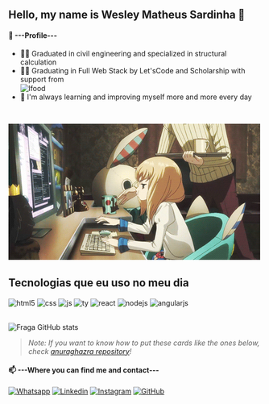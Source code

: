 ## Hello, my name is Wesley Matheus Sardinha 🦈


#### 🤗 ---Profile---
- 👨‍🎓 Graduated in civil engineering and specialized in structural calculation
- 👨‍💻 Graduating in Full Web Stack by Let'sCode and Scholarship with support from <div style="display: inline_block"><img align="center" alt="Ifood" src="https://img.shields.io/badge/iFood-EA1D2C?style=for-the-badge&logo=ifood&logoColor=white" /></div>
- 🌱 I'm always learning and improving myself more and more every day
<br/>

![](original.gif)

## Tecnologias que eu uso no meu dia

<div style="display: inline_block">
  <img align="center" alt="html5" src="https://img.shields.io/badge/HTML5-E34F26?style=for-the-badge&logo=html5&logoColor=white" />
  <img align="center" alt="css" src="https://img.shields.io/badge/CSS3-1572B6?style=for-the-badge&logo=css3&logoColor=white" />
  <img align="center" alt="js" src="https://img.shields.io/badge/JavaScript-F7DF1E?style=for-the-badge&logo=javascript&logoColor=black" />
  <img align="center" alt="ty" src="https://img.shields.io/badge/TypeScript-007ACC?style=for-the-badge&logo=typescript&logoColor=white" />
  <img align="center" alt="react" src="https://img.shields.io/badge/React-20232A?style=for-the-badge&logo=react&logoColor=61DAFB" />
  <img align="center" alt="nodejs" src="https://img.shields.io/badge/Node.js-43853D?style=for-the-badge&logo=node.js&logoColor=cobalt" />
  <img align="center" alt="angularjs" src="https://img.shields.io/badge/AngularJS-E23237?style=for-the-badge&logo=angularjs&logoColor=white"/>
</div><br/>


![Fraga GitHub stats](https://github-readme-stats.vercel.app/api?username=Wesleyxsx&show_icons=true&theme=cobalt&count_private=true)
> _Note: If you want to know how to put these cards like the ones below, check [anuraghazra repository](https://github.com/anuraghazra/github-readme-stats)!_

#### 📫 ---Where you can find me and contact---
[![Whatsapp](https://img.shields.io/badge/viber-685EA9?style=for-the-badge&logo=viber&logoColor=white)](https://api.whatsapp.com/send?phone=5521992539582/)
[![Linkedin](https://img.shields.io/badge/LinkedIn-0077B5?style=for-the-badge&logo=linkedin&logoColor=white)](https://www.linkedin.com/in/wesley-matheus-sardinha/)
[![Instagram](https://img.shields.io/badge/Instagram-E4405F?style=for-the-badge&logo=instagram&logoColor=white)](https://www.instagram.com/wesley.sardinha/)
[![GitHub](https://img.shields.io/badge/GitHub-100000?style=for-the-badge&logo=github&logoColor=white)](https://github.com/Wesleyxsx/)
